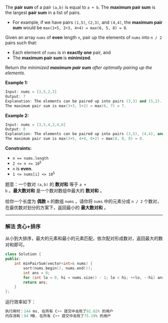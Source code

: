 <p>The <strong>pair sum</strong> of a pair <code>(a,b)</code> is equal to <code>a + b</code>. The <strong>maximum pair sum</strong> is the largest <strong>pair sum</strong> in a list of pairs.</p>

<ul>
	<li>For example, if we have pairs <code>(1,5)</code>, <code>(2,3)</code>, and <code>(4,4)</code>, the <strong>maximum pair sum</strong> would be <code>max(1+5, 2+3, 4+4) = max(6, 5, 8) = 8</code>.</li>
</ul>

<p>Given an array <code>nums</code> of <strong>even</strong> length <code>n</code>, pair up the elements of <code>nums</code> into <code>n / 2</code> pairs such that:</p>

<ul>
	<li>Each element of <code>nums</code> is in <strong>exactly one</strong> pair, and</li>
	<li>The <strong>maximum pair sum </strong>is <strong>minimized</strong>.</li>
</ul>

<p>Return <em>the minimized <strong>maximum pair sum</strong> after optimally pairing up the elements</em>.</p>

 
<p><strong>Example 1:</strong></p>

```cpp
Input: nums = [3,5,2,3]
Output: 7
Explanation: The elements can be paired up into pairs (3,3) and (5,2).
The maximum pair sum is max(3+3, 5+2) = max(6, 7) = 7. 
```

 
<p><strong>Example 2:</strong></p>

```cpp
Input: nums = [3,5,4,2,4,6]
Output: 8
Explanation: The elements can be paired up into pairs (3,5), (4,4), and (6,2).
The maximum pair sum is max(3+5, 4+4, 6+2) = max(8, 8, 8) = 8.
```

<p><strong>Constraints:</strong></p>

<ul>
	<li><code>n == nums.length</code></li>
	<li><code>2 &lt;= n &lt;= 10<sup>5</sup></code></li>
	<li><code>n</code> is <strong>even</strong>.</li>
	<li><code>1 &lt;= nums[i] &lt;= 10<sup>5</sup></code></li>
</ul>

题意：一个数对&nbsp;<code>(a,b)</code>&nbsp;的 <strong>数对和</strong>&nbsp;等于&nbsp;<code>a + b</code>&nbsp;。<strong>最大数对和</strong>&nbsp;是一个数对数组中最大的&nbsp;<strong>数对和</strong>&nbsp;。 

<p>给你一个长度为 <strong>偶数</strong>&nbsp;<code>n</code>&nbsp;的数组&nbsp;<code>nums</code>&nbsp;，请你将 <code>nums</code>&nbsp;中的元素分成 <code>n / 2</code>&nbsp;个数对，在最优数对划分的方案下，返回最小的 <strong>最大数对和</strong>&nbsp;。</p>

---
### 解法 贪心+排序
从小到大排序，最大的元素和最小的元素匹配，依次配对形成数对，返回最大的数对和即可。
```cpp
class Solution {
public:
    int minPairSum(vector<int>& nums) {
        sort(nums.begin(), nums.end());
        int ans = 0;
        for (int lo = 0, hi = nums.size() - 1; lo < hi; ++lo, --hi) ans = max(ans, nums[lo] + nums[hi]);
        return ans;
    }
};
```
运行效率如下：
```cpp
执行用时：244 ms, 在所有 C++ 提交中击败了92.02% 的用户
内存消耗：94 MB, 在所有 C++ 提交中击败了75.19% 的用户
```
